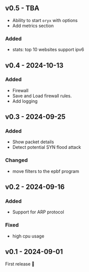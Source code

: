 ## v0.5 - TBA

- Ability to start `oryx` with options
- Add metrics section

### Added

- stats: top 10 websites support ipv6

## v0.4 - 2024-10-13

### Added

- Firewall
- Save and Load firewall rules.
- Add logging

## v0.3 - 2024-09-25

### Added

- Show packet details
- Detect potential SYN flood attack

### Changed

- move filters to the epbf program

## v0.2 - 2024-09-16

### Added

- Support for ARP protocol

### Fixed

- high cpu usage

## v0.1 - 2024-09-01

First release 🎉
